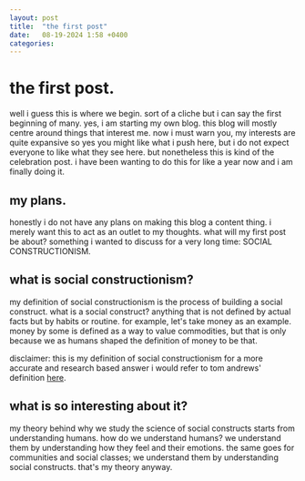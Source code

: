 ```yaml
---
layout: post
title:  "the first post"
date:   08-19-2024 1:58 +0400
categories:
---
```


# the first post.
well i guess this is where we begin. sort of a cliche but i can say the first beginning of many. yes, i am starting my own blog. this blog will mostly centre around things that interest me. now i must warn you, my interests are quite expansive so yes you might like what i push here, but i do not expect everyone to like what they see here. but nonetheless this is kind of the celebration post. i have been wanting to do this for like a year now and i am finally doing it.

## my plans.
honestly i do not have any plans on making this blog a content thing. i merely want this to act as an outlet to my thoughts. what will my first post be about? something i wanted to discuss for a very long time: SOCIAL CONSTRUCTIONISM.

## what is social constructionism?
my definition of social constructionism is the process of building a social construct. what is a social construct? anything that is not defined by actual facts but by habits or routine. for example, let's take money as an example. money by some is defined as a way to value commodities, but that is only because we as humans shaped the definition of money to be that.

disclaimer: this is my definition of social constructionism for a more accurate and research based answer i would refer to tom andrews' definition <a href="https://groundedtheoryreview.com/2012/06/01/what-is-social-constructionism/">here</a>.

## what is so interesting about it?
my theory behind why we study the science of social constructs starts from understanding humans. how do we understand humans? we understand them by understanding how they feel and their emotions. the same goes for communities and social classes; we understand them by understanding social constructs. that's my theory anyway.
